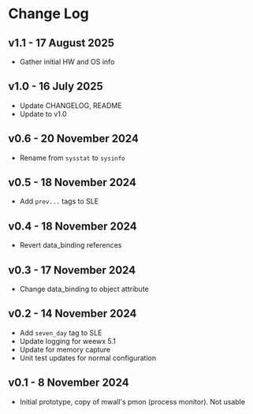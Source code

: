 # Change Log

## v1.1 - 17 August 2025
- Gather initial HW and OS info

## v1.0 - 16 July 2025
- Update CHANGELOG, README
- Update to v1.0

## v0.6 - 20 November 2024
- Rename from `sysstat` to `sysinfo`

## v0.5 - 18 November 2024
- Add `prev...` tags to SLE

## v0.4 - 18 November 2024
- Revert data_binding references

## v0.3 - 17 November 2024
- Change data_binding to object attribute

## v0.2 - 14 November 2024
- Add `seven_day` tag to SLE
- Update logging for weewx 5.1
- Update for memory capture
- Unit test updates for normal configuration

## v0.1 - 8 November 2024
- Initial prototype, copy of mwall's pmon (process monitor). Not usable
